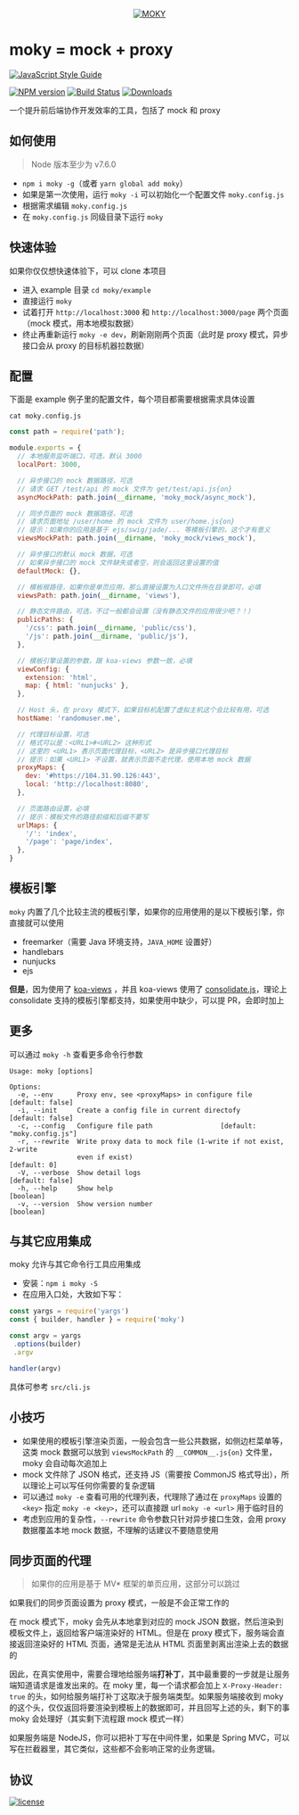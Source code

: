 <p align="center">
  <a href="#">
    <img alt="MOKY" src="https://cloud.githubusercontent.com/assets/2230882/22627374/0f829552-ebfd-11e6-90ba-b785434d2800.png"/>
  </a>
</p>

# moky = mock + proxy

[![JavaScript Style Guide](https://cdn.rawgit.com/feross/standard/master/badge.svg)](https://github.com/feross/standard)

[![NPM version][npm-image]][npm-url] [![Build Status][travis-image]][travis-url]  [![Downloads][downloads-image]][npm-url]

一个提升前后端协作开发效率的工具，包括了 mock 和 proxy

## 如何使用

> Node 版本至少为 v7.6.0

 - `npm i moky -g`（或者 `yarn global add moky`）
 - 如果是第一次使用，运行 `moky -i` 可以初始化一个配置文件 `moky.config.js`
 - 根据需求编辑 `moky.config.js`
 - 在 `moky.config.js` 同级目录下运行 `moky` 

## 快速体验

如果你仅仅想快速体验下，可以 clone 本项目

 - 进入 example 目录 `cd moky/example`
 - 直接运行 `moky`
 - 试着打开 `http://localhost:3000` 和 `http://localhost:3000/page` 两个页面（mock 模式，用本地模拟数据）
 - 终止再重新运行 `moky -e dev`，刷新刚刚两个页面（此时是 proxy 模式，异步接口会从 proxy 的目标机器拉数据）

## 配置

下面是 example 例子里的配置文件，每个项目都需要根据需求具体设置

`cat moky.config.js`

```javascript
const path = require('path');

module.exports = {
  // 本地服务监听端口，可选，默认 3000
  localPort: 3000,

  // 异步接口的 mock 数据路径，可选
  // 请求 GET /test/api 的 mock 文件为 get/test/api.js{on}
  asyncMockPath: path.join(__dirname, 'moky_mock/async_mock'),

  // 同步页面的 mock 数据路径，可选
  // 请求页面地址 /user/home 的 mock 文件为 user/home.js{on}
  // 提示：如果你的应用是基于 ejs/swig/jade/... 等模板引擎的，这个才有意义
  viewsMockPath: path.join(__dirname, 'moky_mock/views_mock'),

  // 异步接口的默认 mock 数据，可选
  // 如果异步接口的 mock 文件缺失或者空，则会返回这里设置的值
  defaultMock: {},

  // 模板根路径，如果你是单页应用，那么直接设置为入口文件所在目录即可，必填
  viewsPath: path.join(__dirname, 'views'),

  // 静态文件路由，可选，不过一般都会设置（没有静态文件的应用很少吧？！）
  publicPaths: {
    '/css': path.join(__dirname, 'public/css'),
    '/js': path.join(__dirname, 'public/js'),
  },

  // 模板引擎设置的参数，跟 koa-views 参数一致，必填
  viewConfig: {
    extension: 'html',
    map: { html: 'nunjucks' },
  },

  // Host 头，在 proxy 模式下，如果目标机配置了虚拟主机这个会比较有用，可选
  hostName: 'randomuser.me',

  // 代理目标设置，可选
  // 格式可以是：<URL1>#<URL2> 这种形式
  // 这里的 <URL1> 表示页面代理目标，<URL2> 是异步接口代理目标
  // 提示：如果 <URL1> 不设置，就表示页面不走代理，使用本地 mock 数据
  proxyMaps: {
    dev: '#https://104.31.90.126:443',
    local: 'http://localhost:8080',
  },

  // 页面路由设置，必填
  // 提示：模板文件的路径前缀和后缀不要写
  urlMaps: {
    '/': 'index',
    '/page': 'page/index',
  },
}
```

## 模板引擎

`moky` 内置了几个比较主流的模板引擎，如果你的应用使用的是以下模板引擎，你直接就可以使用

  - freemarker（需要 Java 环境支持，`JAVA_HOME` 设置好）
  - handlebars
  - nunjucks
  - ejs

**但是**，因为使用了 [koa-views](https://github.com/queckezz/koa-views) ，并且 koa-views 使用了 [consolidate.js](https://github.com/tj/consolidate.js)，理论上 consolidate 支持的模板引擎都支持，如果使用中缺少，可以提 PR，会即时加上

## 更多

可以通过 `moky -h` 查看更多命令行参数

```text
Usage: moky [options]

Options:
  -e, --env      Proxy env, see <proxyMaps> in configure file   [default: false]
  -i, --init     Create a config file in current directofy      [default: false]
  -c, --config   Configure file path                 [default: "moky.config.js"]
  -r, --rewrite  Write proxy data to mock file (1-write if not exist, 2-write
                 even if exist)                                     [default: 0]
  -V, --verbose  Show detail logs                               [default: false]
  -h, --help     Show help                                             [boolean]
  -v, --version  Show version number                                   [boolean]
```

## 与其它应用集成

moky 允许与其它命令行工具应用集成

 - 安装：`npm i moky -S`
 - 在应用入口处，大致如下写：

 ```javascript
const yargs = require('yargs')
const { builder, handler } = require('moky')

const argv = yargs
  .options(builder)
  .argv

handler(argv)
 ```
具体可参考 `src/cli.js`

## 小技巧

 - 如果使用的模板引擎渲染页面，一般会包含一些公共数据，如侧边栏菜单等，这类 mock 数据可以放到 `viewsMockPath` 的 `__COMMON__.js{on}` 文件里， moky 会自动每次追加上
 - mock 文件除了 JSON 格式，还支持 JS（需要按 CommonJS 格式导出），所以理论上可以写任何你需要的复杂逻辑
 - 可以通过 `moky -e` 查看可用的代理列表，代理除了通过在 `proxyMaps` 设置的 `<key>` 指定 `moky -e <key>`，还可以直接跟 url `moky -e <url>` 用于临时目的
 - 考虑到应用的复杂性，`--rewrite` 命令参数只针对异步接口生效，会用 proxy 数据覆盖本地 mock 数据，不理解的话建议不要随意使用

## 同步页面的代理

 > 如果你的应用是基于 MV* 框架的单页应用，这部分可以跳过

如果我们的同步页面设置为 proxy 模式，一般是不会正常工作的

在 mock 模式下，moky 会先从本地拿到对应的 mock JSON 数据，然后渲染到模板文件上，返回给客户端渲染好的 HTML。但是在 proxy 模式下，服务端会直接返回渲染好的 HTML 页面，通常是无法从 HTML 页面里剥离出渲染上去的数据的

因此，在真实使用中，需要合理地给服务端**打补丁**，其中最重要的一步就是让服务端知道请求是谁发出来的。在 moky 里，每一个请求都会加上 `X-Proxy-Header: true` 的头，如何给服务端打补丁这取决于服务端类型。如果服务端接收到 moky 的这个头，仅仅返回将要渲染到模板上的数据即可，并且回写上述的头，剩下的事 moky 会处理好（其实剩下流程跟 mock 模式一样）

如果服务端是 NodeJS，你可以把补丁写在中间件里，如果是 Spring MVC，可以写在拦截器里，其它类似，这些都不会影响正常的业务逻辑。

## 协议
[![license][license-image]][license-url]


[downloads-image]: https://img.shields.io/npm/dm/moky.svg

[npm-url]: https://npmjs.org/package/moky
[npm-image]: https://img.shields.io/npm/v/moky.svg

[travis-url]: https://travis-ci.org/int64ago/moky
[travis-image]: https://img.shields.io/travis/int64ago/moky.svg

[license-url]: https://github.com/int64ago/moky/blob/master/LICENSE
[license-image]: https://img.shields.io/github/license/int64ago/moky.svg

[style-url]: https://github.com/airbnb/javascript
[style-image]: https://img.shields.io/badge/code%20style-airbnb-brightgreen.svg
